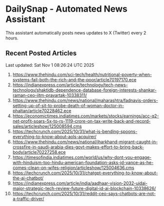 # DailySnap - Automated News Assistant

This assistant automatically posts news updates to X (Twitter) every 2 hours.

## Recent Posted Articles

Last updated: Sat Nov  1 08:26:24 UTC 2025

1. https://www.thehindu.com/sci-tech/health/nutritional-poverty-when-systems-fail-both-the-rich-and-the-poor/article70197170.ece
2. https://indianexpress.com/article/technology/tech-news-technology/shaktidb-dependence-database-foreign-interests-shankar-raman-ceo-iitm-pravartak-10338311/
3. https://www.thehindu.com/news/national/maharashtra/fadnavis-orders-setting-up-of-sit-to-probe-death-of-woman-doctor-in-phaltan/article70228462.ece
4. https://economictimes.indiatimes.com/markets/stocks/earnings/acc-q2-net-profit-soars-5x-to-rs-1119-crore-on-tax-write-back-and-record-sales/articleshow/125008594.cms
5. https://techcrunch.com/2025/10/31/what-is-bending-spoons-everything-to-know-about-aols-acquirer/
6. https://www.thehindu.com/news/national/jharkhand-migrant-caught-in-crossfire-in-saudi-arabia-dies-govt-makes-effort-to-bring-back-body/article70227258.ece
7. https://timesofindia.indiatimes.com/world/us/why-dont-you-engage-with-hinduism-too-hindu-american-foundation-asks-jd-vance-as-he-comes-clean-on-wifes-religion/articleshow/125004636.cms
8. https://techcrunch.com/2025/10/31/chatgpt-everything-to-know-about-the-ai-chatbot/
9. https://indianexpress.com/article/india/aadhaar-vision-2032-uidai-major-strategic-tech-review-future-digital-id-ai-blockchain-10338626/
10. https://techcrunch.com/2025/10/31/reddit-ceo-says-chatbots-are-not-a-traffic-driver/
